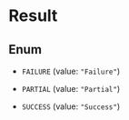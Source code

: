 

# Result

## Enum


* `FAILURE` (value: `"Failure"`)

* `PARTIAL` (value: `"Partial"`)

* `SUCCESS` (value: `"Success"`)



